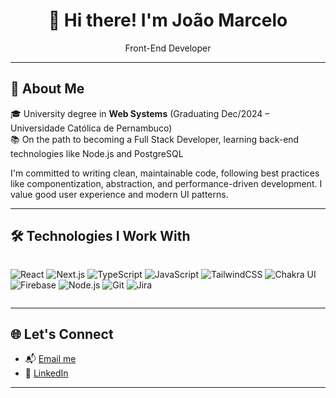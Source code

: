 <h1 align="center">👋 Hi there! I'm João Marcelo</h1>
<p align="center">
  Front-End Developer
</p>

---

## 🚀 About Me

🎓  University degree in **Web Systems** (Graduating Dec/2024 – Universidade Católica de Pernambuco)  
📚 On the path to becoming a Full Stack Developer, learning back-end technologies like Node.js and PostgreSQL

I'm committed to writing clean, maintainable code, following best practices like componentization, abstraction, and performance-driven development. I value good user experience and modern UI patterns.

---

## 🛠️ Technologies I Work With

<div style="display: flex; flex-wrap: wrap;">
  
![React](https://img.shields.io/badge/-React-61DAFB?logo=react&logoColor=black&style=flat)
![Next.js](https://img.shields.io/badge/-Next.js-000000?logo=nextdotjs&logoColor=white&style=flat)
![TypeScript](https://img.shields.io/badge/-TypeScript-3178C6?logo=typescript&logoColor=white&style=flat)
![JavaScript](https://img.shields.io/badge/-JavaScript-F7DF1E?logo=javascript&logoColor=black&style=flat)
![TailwindCSS](https://img.shields.io/badge/-TailwindCSS-06B6D4?logo=tailwindcss&logoColor=white&style=flat)
![Chakra UI](https://img.shields.io/badge/-Chakra%20UI-319795?logo=chakraui&logoColor=white&style=flat)
![Firebase](https://img.shields.io/badge/-Firebase-FFCA28?logo=firebase&logoColor=white&style=flat)
![Node.js](https://img.shields.io/badge/-Node.js-339933?logo=node.js&logoColor=white&style=flat)
![Git](https://img.shields.io/badge/-Git-F05032?logo=git&logoColor=white&style=flat)
![Jira](https://img.shields.io/badge/-Jira-0052CC?logo=jira&logoColor=white&style=flat)

</div>

---


## 🌐 Let's Connect

- 📬 [Email me](mailto:joaomcavalcanti.jmcm@gmail.com)
- 💼 [LinkedIn](https://www.linkedin.com/in/jo%C3%A3o-marcelo-cavalcanti-monteiro-2b7027251/)

---
